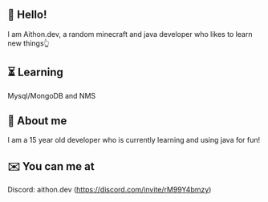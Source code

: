 
 ## 👀 Hello! 
 
 I am Aithon.dev, a random minecraft and java developer who likes to learn new things👆

 ## ⏳️ Learning

 Mysql/MongoDB and NMS

 ## 📌 About me

 I am a 15 year old developer who is currently learning and using java for fun! 

 ## ✉️ You can me at

 Discord: aithon.dev (https://discord.com/invite/rM99Y4bmzy)



 

 
 
